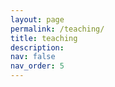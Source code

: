 ```yaml
---
layout: page
permalink: /teaching/
title: teaching
description:
nav: false
nav_order: 5
---
```


<!-- Teaching will be enable some day -->

